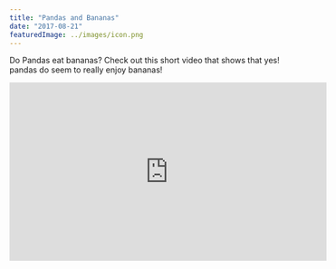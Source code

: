 ```yaml
---
title: "Pandas and Bananas"
date: "2017-08-21"
featuredImage: ../images/icon.png
---
```


Do Pandas eat bananas? Check out this short video that shows that yes! pandas do seem to really enjoy bananas!

<iframe width="560" height="315" src="https://www.youtube.com/embed/4SZl1r2O_bY" frameborder="0" allowfullscreen></iframe>
